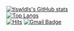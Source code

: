 
[![tlswldls's GitHub stats](https://github-readme-stats.vercel.app/api?username=tlswldls&count_private=true&show_icons=true&theme=bue_fy)](https://github.com/anuraghazra/github-readme-stats)  
[![Top Langs](https://github-readme-stats.vercel.app/api/top-langs/?username=tlswldls&layout=compact)](https://github.com/anuraghazra/github-readme-stats)  
[![Hits](https://hits.seeyoufarm.com/api/count/incr/badge.svg?url=https%3A%2F%2Fgithub.com%2Ftlswldls)](https://hits.seeyoufarm.com)
[![Gmail Badge](https://img.shields.io/badge/-sonia9.shin@gmail.com-c14438?style=flat-square&logo=Gmail&logoColor=white&link=mailto:sonia9.shin@gmail.com)](mailto:sonia9.shin@gmail.com)
	

<!--
**tlswldls/tlswldls** is a ✨ _special_ ✨ repository because its `README.md` (this file) appears on your GitHub profile.

Here are some ideas to get you started:

- 🔭 I’m currently working on ...
- 🌱 I’m currently learning ...
- 👯 I’m looking to collaborate on ...
- 🤔 I’m looking for help with ...
- 💬 Ask me about ...
- 📫 How to reach me: ...
- 😄 Pronouns: ...
- ⚡ Fun fact: ...
-->
